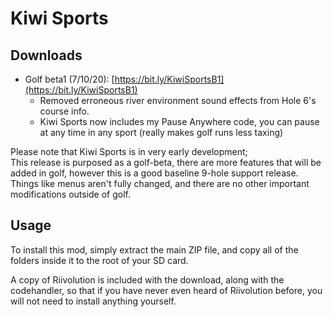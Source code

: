 # Kiwi Sports
 
 
## Downloads  
- Golf beta1 (7/10/20): [https://bit.ly/KiwiSportsB1](https://bit.ly/KiwiSportsB1)  
  - Removed erroneous river environment sound effects from Hole 6's course info.
  - Kiwi Sports now includes my Pause Anywhere code, you can pause at any time in any sport (really makes golf runs less taxing)
  
Please note that Kiwi Sports is in very early development;  
This release is purposed as a golf-beta, there are more features that will be added in golf, however this is a good baseline 9-hole support release.
Things like menus aren't fully changed, and there are no other important modifications outside of golf.  

## Usage  
To install this mod, simply extract the main ZIP file, and copy all of the folders inside it to the root of your SD card.  
  
A copy of Riivolution is included with the download, along with the codehandler, so that if you have never even heard of Riivolution before, you will not need to install anything yourself.  
